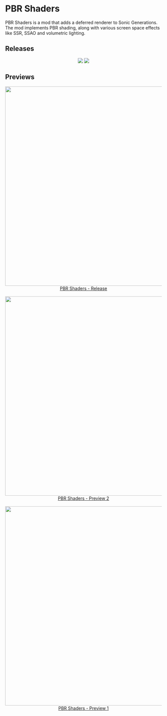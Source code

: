# PBR Shaders

PBR Shaders is a mod that adds a deferred renderer to Sonic Generations. The mod implements PBR shading, along with various screen space effects like SSR, SSAO and volumetric lighting. 

## Releases

<div align="center">
    <a href="https://gamebanana.com/mods/288953"><img src="https://gamebanana.com/mods/embeddables/288953?type=large"/></a>
    <a href="https://gamebanana.com/mods/288972"><img src="https://gamebanana.com/mods/embeddables/288972?type=large"/></a>
</div>

## Previews

<div align="center">
      <a href="https://www.youtube.com/watch?v=VWFa-dVX5qw">
         <img src="https://images.gamebanana.com/img/ss/mods/60aaceda586cc.jpg" style="width:640px;"></br>PBR Shaders - Release
      </a>
      </br></br>
      <a href="https://www.youtube.com/watch?v=dzzEWrEzKx4">
         <img src="https://img.youtube.com/vi/dzzEWrEzKx4/sddefault.jpg" style="width:640px;"></br>PBR Shaders - Preview 2
      </a>
      </br></br>
      <a href="https://www.youtube.com/watch?v=6h27aLW3gqU">
         <img src="https://img.youtube.com/vi/6h27aLW3gqU/sddefault.jpg" style="width:640px;"></br>PBR Shaders - Preview 1
      </a>
</div>